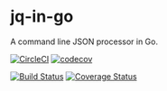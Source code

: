 # jq-in-go

A command line JSON processor in Go.

[![CircleCI](https://circleci.com/gh/amitkr0201/jq-in-go.svg?style=svg)](https://circleci.com/gh/amitkr0201/jq-in-go) [![codecov](https://codecov.io/gh/amitkr0201/jq-in-go/branch/master/graph/badge.svg)](https://codecov.io/gh/amitkr0201/jq-in-go)


[![Build Status](https://travis-ci.com/amitkr0201/jq-in-go.svg?branch=master)](https://travis-ci.com/amitkr0201/jq-in-go) [![Coverage Status](https://coveralls.io/repos/github/amitkr0201/jq-in-go/badge.svg?branch=master)](https://coveralls.io/github/amitkr0201/jq-in-go?branch=master)
